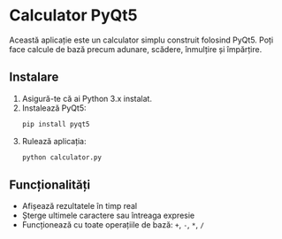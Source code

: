 # Calculator PyQt5

Această aplicație este un calculator simplu construit folosind PyQt5. Poți face calcule de bază precum adunare, scădere, înmulțire și împărțire.

## Instalare

1. Asigură-te că ai Python 3.x instalat.
2. Instalează PyQt5:
   ```bash
   pip install pyqt5
   ```
3. Rulează aplicația:
   ```bash
   python calculator.py
   ```

## Funcționalități
- Afișează rezultatele în timp real
- Șterge ultimele caractere sau întreaga expresie
- Funcționează cu toate operațiile de bază: `+`, `-`, `*`, `/`


